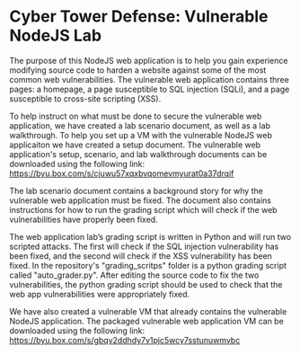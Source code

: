 # Cyber Tower Defense: Vulnerable NodeJS Lab
The purpose of this NodeJS web application is to help you gain experience modifying source code to harden a website against some of the most common web vulnerabilities.  The vulnerable web application contains three pages: a homepage, a page susceptible to SQL injection (SQLi), and a page susceptible to cross-site scripting (XSS).  


To help instruct on what must be done to secure the vulnerable web application, we have created a lab scenario document, as well as a lab walkthrough.  To help you set up a VM with the vulnerable NodeJS web applicaiton we have created a setup document.  The vulnerable web application's setup, scenario, and lab walkthrough documents can be downloaded using the following link: 
https://byu.box.com/s/cjuwu57xqxbvqomevmyurat0a37drqif 


The lab scenario document contains a background story for why the vulnerable web application must be fixed.  The document also contains instructions for how to run the grading script which will check if the web vulnerabilities have properly been fixed.  


The web application lab’s grading script is written in Python and will run two scripted attacks.  The first will check if the SQL injection vulnerability has been fixed, and the second will check if the XSS vulnerability has been fixed.  In the repository's "grading_scritps" folder is a python grading script called "auto_grader.py".  After editing the source code to fix the two vulnerabilities, the python grading script should be used to check that the web app vulnerabilities were appropriately fixed.


We have also created a vulnerable VM that already contains the vulnerable NodeJS application.  The packaged vulnerable web application VM can be downloaded using the following link: 
https://byu.box.com/s/gbqv2ddhdy7v1pjc5wcy7sstunuwmvbc  

